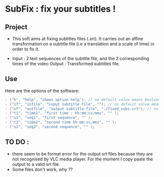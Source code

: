 # SubFix : fix your subtitles !

## Project
+ This soft aims at fixing subtitles files (.srt).
It carries out an affine transformation on a subtitle file (i.e a translation and a scale of time) in order to fix it.

+ Input : 2 text sequences of the subtitle file, and the 2 corresponding times of the video
Output : Transformed subtitles file.

## Use
Here are the options of the software:
```c++
- ("h", "help", "shows option help"); // no default value means boolean options, which default value is false
- ("if", "infile", "input subtitle file", ""); // no default value means boolean options, which default value is false
- ("of", "outfile", "output subtitle file", "./fixed_subs.srt"); // no default value means boolean options, which default value is false
- ("t1", "time1", "first time : hh:mm:ss,mms", "" );
- ("s1", "seq1", "first sequence", "" );
- ("t2", "time2", "second time hh:mm:ss,mms", "" );
- ("s2", "seq2", "second sequence", "" );
```

## TO DO : 
+ there seem to be format error for the output srt files because they are not recognised by VLC media player. For the moment I copy paste the output to a valid srt file.
+ Some files don't work, why ??
